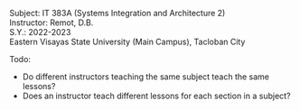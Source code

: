 Subject: IT 383A (Systems Integration and Architecture 2)  
Instructor: Remot, D.B.  
S.Y.: 2022-2023  
Eastern Visayas State University (Main Campus), Tacloban City

Todo:
- Do different instructors teaching the same subject teach the same lessons?
- Does an instructor teach different lessons for each section in a subject?
